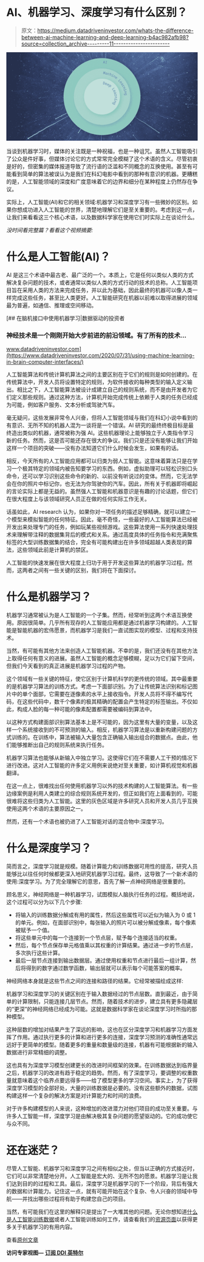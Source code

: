 # AI、机器学习、深度学习有什么区别？

> 原文：<https://medium.datadriveninvestor.com/whats-the-difference-between-ai-machine-learning-and-deep-learning-b4ac982afb98?source=collection_archive---------11----------------------->

![](img/744e67e13b506e315a81176d0656915f.png)

当谈到机器学习时，媒体的关注既是一种祝福，也是一种诅咒。虽然人工智能吸引了公众是件好事，但媒体讨论它的方式常常完全模糊了这个术语的含义。尽管初衷是好的，但密集的媒体报道导致了流行语的泛滥和不同概念的互换使用。甚至有可能看到简单的算法被误认为是我们在科幻电影中看到的那种有意识的机器。更糟糕的是，人工智能领域的深度和广度意味着它的边界和细分在某种程度上仍然存在争议。

实际上，人工智能(AI)和它的相关领域:机器学习和深度学习有一些微妙的区别。如果你想成功进入人工智能的世界，清楚地理解它们是至关重要的。考虑到这一点，让我们来看看这三个核心术语，以及数据科学家在使用它们时实际上在谈论什么。

*没时间看完整篇？看看这个视频摘要:*

# 什么是人工智能(AI)？

AI 是这三个术语中最古老、最广泛的一个。本质上，它是任何以类似人类的方式解决复杂问题的技术，或者通常以类似人类的方式行动的技术的总称。人工智能项目旨在采用人类的方法来完成任务，并以此为基础，因此最终的机器可以像人类一样完成这些任务，甚至比人类更好。人工智能研究在机器以前难以取得进展的领域最为普遍，如通信、推理或空间移动。

[](https://www.datadriveninvestor.com/2020/07/31/using-machine-learning-in-brain-computer-interfaces/) [## 在脑机接口中使用机器学习|数据驱动的投资者

### 神经技术是一个刚刚开始大步前进的前沿领域。有了所有的技术…

www.datadriveninvestor.com](https://www.datadriveninvestor.com/2020/07/31/using-machine-learning-in-brain-computer-interfaces/) 

人工智能算法和传统计算机算法之间的主要区别在于它们的规则是如何创建的。在传统算法中，开发人员将设置特定的规则，为软件接收的每种类型的输入定义输出。相比之下，人工智能算法被设计成建立自己的规则系统，而不是由开发者为它们定义那些规则。通过这种方法，计算机开始完成传统上依赖于人类的任务已经成为可能，例如客户服务、文本分析或驾驶汽车。

毫无疑问，这些发展非常令人兴奋，但将人工智能领域与我们在科幻小说中看到的有意识、无所不知的机器人混为一谈将是一个错误。AI 研究的最终终极目标是最终造出类似的机器，通常被称为强 AI。这些机器理论上能够独立于人类指令学习新的任务。然而，这是否可能还存在很大的争议。我们只是还没有能够让我们开始这样一个项目的突破——没有办法知道它们什么时候会发生，如果有的话。

相反，今天所有的人工智能应用都可以归类为弱人工智能。这意味着算法只是在学习一个极其特定的领域内被告知要学习的东西。例如，虚拟助理可以轻松识别口头命令，还可以学习识别这些命令的新的、以前没有听说过的变体。然而，它无法学会在你的照片中标记你，也无法为你驾驶你的汽车。因此，所有关于机器即将崛起的言论实际上都是无益的。虽然强人工智能和机器意识是有趣的讨论话题，但它们在很大程度上与该领域研究人员正在做的任何实际工作无关。

话虽如此，AI research 认为，如果你对一项任务的描述足够精确，就可以建立一个模型来模拟智能的任何特征。因此，毫不奇怪，一些最好的人工智能算法已经被开发出来处理专门的任务，例如玩某些视频游戏。这些算法使用一系列快速处理技术来理解带注释的数据集背后的模式和关系。通过高度具体的任务指令和充满聚焦标签的大型训练数据集的结合，完全有可能构建出在许多领域超越人类表现的算法，这些领域此前是计算机的禁区。

人工智能的快速发展在很大程度上归功于用于开发这些算法的机器学习过程。然而，这两者之间有一些关键的区别，我们将在下面探讨。

# 什么是机器学习？

机器学习通常被认为是人工智能的一个子集。然而，经常听到这两个术语互换使用。原因很简单。几乎所有现存的人工智能应用都是通过机器学习构建的。人工智能是智能机器的宏伟愿景，而机器学习是我们一直试图实现的模型、过程和支持技术。

当然，有可能有其他方法来创造人工智能机器。不幸的是，我们还没有在其他方法上取得任何有意义的进展。虽然人工智能的概念足够模糊，足以为它们留下空间，但我们今天看到的真正进展是机器学习过程的产物。

这个领域有一些关键的特征，使它区别于计算机科学的更传统的领域。其中最重要的是机器学习算法的训练方式。考虑一下面部识别。为了让传统算法识别和标记图片中的单个面部，它需要在逐像素的水平上接收指令。开发人员将不得不编写代码，在这些代码中，数千个像素的极其精确的配置会产生特定的标签输出。不仅如此，构成人脸的每一种可能的像素配置都需要被编码到算法中。

以这种方式构建面部识别算法基本上是不可能的，因为这里有大量的变量，以及这样一个系统接收到的不可预测的输入。相反，机器学习算法是以重新构建问题的方式训练的。在训练中，算法被输入大量包含正确输入输出组合的数据点。由此，他们能够推断出自己的规则系统来执行任务。

机器学习算法也能够从新输入中独立学习。这使得它们在不需要人工干预的情况下进行改进。这对人工智能的许多定义用例来说绝对至关重要，如计算机视觉和机器翻译。

在这一点上，很难找出任何使用机器学习以外的技术构建的人工智能算法。有一些边缘案例是利用人类建立的综合规则系统开发的，但正如我们在上面看到的，可能很难将这些归类为人工智能。这里的灰色区域是许多研究人员和开发人员几乎互换使用这两个术语的主要原因之一。

然而，还有一个术语也被扔进了人工智能对话的混合物中:深度学习。

# 什么是深度学习？

简而言之，深度学习就是规模。随着计算能力和训练数据可用性的提高，研究人员能够比以往任何时候都更深入地研究机器学习过程。最终，这导致了一个新术语的使用:深度学习。为了完全理解它的意思，首先了解一点神经网络是很重要的。

顾名思义，神经网络是一种机器学习，试图模拟人脑执行任务的过程。概括地说，这个过程可以分为以下几个步骤:

*   将输入的训练数据分解成有用的属性，然后这些属性可以近似为输入为 0 或 1 的单元。例如，在面部识别中，每张输入的照片可以被分解成像素，每个像素被赋予一个值。
*   将这些单元中的每一个连接到一个节点层，赋予每个连接适当的权重。
*   然后，每个节点保存单元格值乘以其权重的计算结果。通过进一步的节点层，多次执行这些计算。
*   最后一层节点连接到输出数据层。通过使用权重和节点进行最后一组计算，然后将得到的数字通过数学函数，输出层就可以表示每个可能答案的概率。

神经网络本身就是这些节点之间的连接和路径的结果。它经常被描绘成这样:

机器学习和深度学习的关键区别在于输入数据经过的节点层数。直到最近，由于简单的计算限制，只能连接几层节点。然而，随着技术的进步，建立具有更多隐藏层的“更深”的神经网络已经成为可能。这就是数据科学家在谈论深度学习时所指的那种模型。

这种层数的增加对结果产生了深远的影响，这也在区分深度学习和机器学习方面发挥了作用。通过执行更多的计算和进行更多的连接，深度学习预测的准确性通常远远好于更简单的模型。随着更多的重量和数量级的连接，机器有可能根据新的输入数据进行非常精细的调整。

这也具有为深度学习模型创建更长的改进时间框架的效果。在训练数据达到临界量之后，机器学习的改进有趋于稳定的趋势。然而，有了深度学习，要调整的权重数量就意味着这个临界点要远得多——给了模型更多的学习空间。事实上，为了获得深度学习模型的全部好处，大量的训练数据是必要的。没有这些额外的数据，试图构建这样一个复杂的解决方案是对计算能力和时间的浪费。

对于许多构建模型的人来说，这种增加的改进潜力对他们项目的成功至关重要。与许多人工智能一样，深度学习是由解决极其复杂问题的愿望驱动的。它的成功使它与众不同。

# 还在迷茫？

尽管人工智能、机器学习和深度学习之间有相似之处，但当以正确的方式接近时，它们可以非常清楚地分开。人工智能是宏大的、无所不包的愿景。机器学习是让我们达到目的的过程和工具。最后，深度学习是机器学习的下一个阶段，背后有强大的数据和计算能力。记住这一点，就有可能开始在这个复杂、令人兴奋的领域中导航——并找出哪些过程将有助于构建您自己的项目。

当然，有可能我们在这里的解释只是提出了一大堆其他的问题。无论你想知道[什么是人工智能训练数据](https://lionbridge.ai/training-data-guide/)或者人工智能训练如何工作，请查看我们的[资源页面](https://lionbridge.ai/resources/)以获得更多关于机器学习的有用内容。

查看[原创文章](https://lionbridge.ai/articles/whats-the-difference-between-ai-machine-learning-and-deep-learning/)

**访问专家视图—** [**订阅 DDI 英特尔**](https://datadriveninvestor.com/ddi-intel)